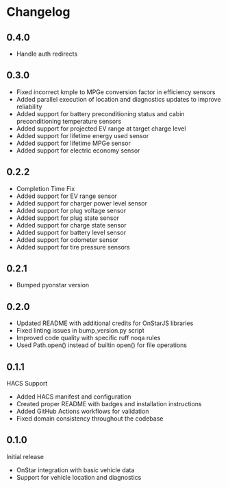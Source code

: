 # Changelog

## 0.4.0

- Handle auth redirects


## 0.3.0

- Fixed incorrect kmple to MPGe conversion factor in efficiency sensors
- Added parallel execution of location and diagnostics updates to improve reliability
- Added support for battery preconditioning status and cabin preconditioning temperature sensors
- Added support for projected EV range at target charge level
- Added support for lifetime energy used sensor
- Added support for lifetime MPGe sensor
- Added support for electric economy sensor


## 0.2.2

- Completion Time Fix
- Added support for EV range sensor
- Added support for charger power level sensor
- Added support for plug voltage sensor
- Added support for plug state sensor
- Added support for charge state sensor
- Added support for battery level sensor
- Added support for odometer sensor
- Added support for tire pressure sensors


## 0.2.1

- Bumped pyonstar version


## 0.2.0

- Updated README with additional credits for OnStarJS libraries
- Fixed linting issues in bump_version.py script
- Improved code quality with specific ruff noqa rules
- Used Path.open() instead of builtin open() for file operations

## 0.1.1

HACS Support

- Added HACS manifest and configuration
- Created proper README with badges and installation instructions
- Added GitHub Actions workflows for validation
- Fixed domain consistency throughout the codebase

## 0.1.0

Initial release

- OnStar integration with basic vehicle data
- Support for vehicle location and diagnostics
